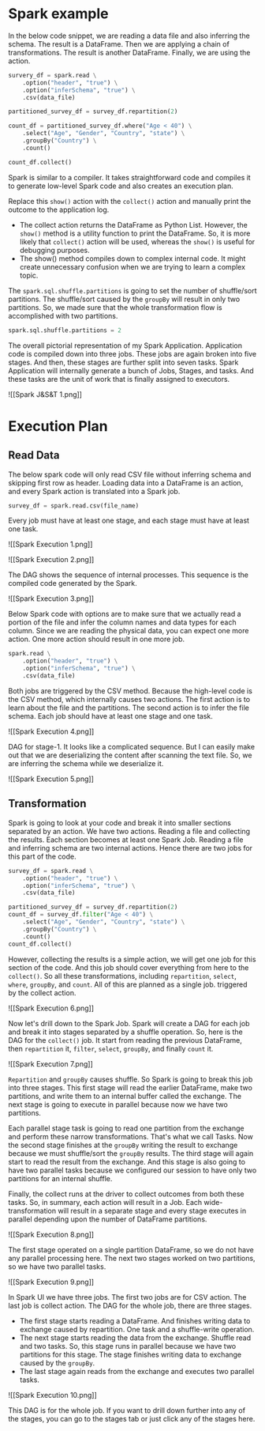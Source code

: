 # Spark example

In the below code snippet, we are reading a data file and also inferring the schema. The result is a DataFrame. Then we are applying a chain of transformations. The result is another DataFrame. Finally, we are using the action.

```python
survery_df = spark.read \
	.option("header", "true") \
	.option("inferSchema", "true") \
	.csv(data_file)

partitioned_survey_df = survey_df.repartition(2)

count_df = partitioned_survey_df.where("Age < 40") \
	.select("Age", "Gender", "Country", "state") \
	.groupBy("Country") \
	.count()

count_df.collect()
```

Spark is similar to a compiler. It takes straightforward code and compiles it to generate low-level Spark code and also creates an execution plan. 

Replace this `show()` action with the `collect()` action and manually print the outcome to the application log. 
- The collect action returns the DataFrame as Python List. However, the `show()` method is a utility function to print the DataFrame. So, it is more likely that `collect()` action will be used, whereas the `show()` is useful for debugging purposes.
- The show() method compiles down to complex internal code. It might create unnecessary confusion when we are trying to learn a complex topic.

The `spark.sql.shuffle.partitions` is going to set the number of shuffle/sort partitions. The shuffle/sort caused by the `groupBy` will result in only two partitions. So, we made sure that the whole transformation flow is accomplished with two partitions.

```python
spark.sql.shuffle.partitions = 2
```

The overall pictorial representation of my Spark Application. Application code is compiled down into three jobs. These jobs are again broken into five stages. And then, these stages are further split into seven tasks. Spark Application will internally generate a bunch of Jobs, Stages, and tasks. And these tasks are the unit of work that is finally assigned to executors.

![[Spark J&S&T 1.png]]

# Execution Plan

## Read Data

The below spark code will only read CSV file without inferring schema and skipping first row as header. Loading data into a DataFrame is an action, and every Spark action is translated into a Spark job.

```python
survey_df = spark.read.csv(file_name)
```

Every job must have at least one stage, and each stage must have at least one task.

![[Spark Execution 1.png]]

![[Spark Execution 2.png]]

The DAG shows the sequence of internal processes. This sequence is the compiled code generated by the Spark.

![[Spark Execution 3.png]]

Below Spark code with options are to make sure that we actually read a portion of the file and infer the column names and data types for each column. Since we are reading the physical data, you can expect one more action. One more action should result in one more job.

```python
spark.read \
	.option("header", "true") \
	.option("inferSchema", "true") \
	.csv(data_file)
```

Both jobs are triggered by the CSV method. Because the high-level code is the CSV method, which internally causes two actions. The first action is to learn about the file and the partitions. The second action is to infer the file schema. Each job should have at least one stage and one task.

![[Spark Execution 4.png]]

DAG for stage-1. It looks like a complicated sequence. But I can easily make out that we are deserializing the content after scanning the text file. So, we are inferring the schema while we deserialize it.

![[Spark Execution 5.png]]
## Transformation

Spark is going to look at your code and break it into smaller sections separated by an action. We have two actions. Reading a file and collecting the results.  Each section becomes at least one Spark Job. Reading a file and inferring schema are two internal actions. Hence there are two jobs for this part of the code.

```python
survey_df = spark.read \
	.option("header", "true") \
	.option("inferSchema", "true") \
	.csv(data_file)

partitioned_survey_df = survey_df.repartition(2)
count_df = survey_df.filter("Age < 40") \
	.select("Age", "Gender", "Country", "state") \
	.groupBy("Country") \
	.count()
count_df.collect()
```

However, collecting the results is a simple action, we will get one job for this section of the code. And this job should cover everything from here to the `collect()`. So all these transformations, including `repartition`, `select`, `where`, `groupBy`, and `count`. All of this are planned as a single job. triggered by the collect action.

![[Spark Execution 6.png]]

Now let's drill down to the Spark Job. Spark will create a DAG for each job and break it into stages separated by a shuffle operation. So, here is the DAG for the `collect()` job. It start from reading the previous DataFrame, then `repartition` it, `filter`, `select`, `groupBy`, and finally `count` it.

![[Spark Execution 7.png]]

`Repartition` and `groupBy` causes shuffle. So Spark is going to break this job into three stages. This first stage will read the earlier DataFrame, make two partitions, and write them to an internal buffer called the exchange. The next stage is going to execute in parallel because now we have two partitions.

Each parallel stage task is going to read one partition from the exchange and perform these narrow transformations. That's what we call Tasks. Now the second stage finishes at the `groupBy` writing the result to exchange because we must shuffle/sort the `groupBy` results. The third stage will again start to read the result from the exchange. And this stage is also going to have two parallel tasks because we configured our session to have only two partitions for an internal shuffle.

Finally, the collect runs at the driver to collect outcomes from both these tasks. So, in summary, each action will result in a Job. Each wide-transformation will result in a separate stage and every stage executes in parallel depending upon the number of DataFrame partitions.

![[Spark Execution 8.png]]

The first stage operated on a single partition DataFrame, so we do not have any parallel processing here. The next two stages worked on two partitions, so we have two parallel tasks.

![[Spark Execution 9.png]]

In Spark UI we have three jobs. The first two jobs are for CSV action. The last job is collect action. The DAG for the whole job, there are three stages.
- The first stage starts reading a DataFrame. And finishes writing data to exchange caused by repartition. One task and a shuffle-write operation.
- The next stage starts reading the data from the exchange. Shuffle read and two tasks. So, this stage runs in parallel because we have two partitions for this stage. The stage finishes writing data to exchange caused by the `groupBy`.
- The last stage again reads from the exchange and executes two parallel tasks. 

![[Spark Execution 10.png]]
 
This DAG is for the whole job. If you want to drill down further into any of the stages, you can go to the stages tab or just click any of the stages here.